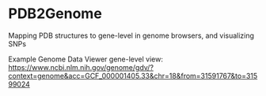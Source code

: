 # PDB2Genome
Mapping PDB structures to gene-level in genome browsers, and visualizing SNPs

Example Genome Data Viewer gene-level view:
https://www.ncbi.nlm.nih.gov/genome/gdv/?context=genome&acc=GCF_000001405.33&chr=18&from=31591767&to=31599024
